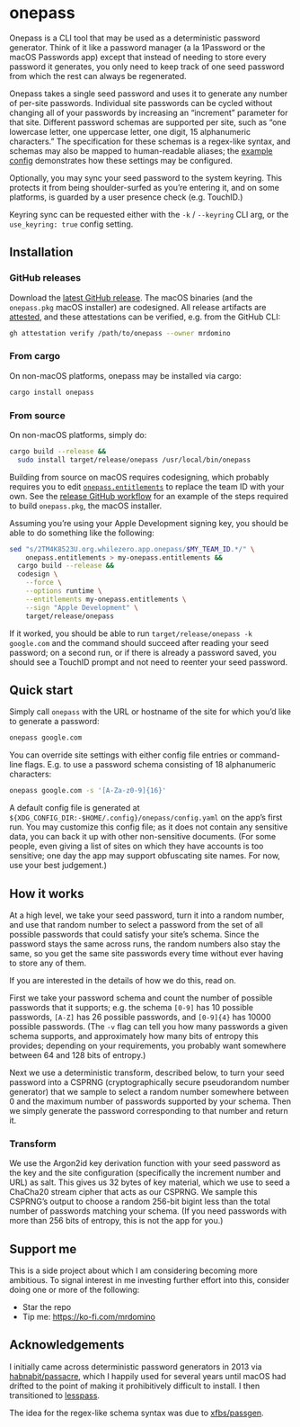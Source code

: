 # onepass

Onepass is a CLI tool that may be used as a deterministic password generator. Think of it like a password manager (a la 1Password or the macOS Passwords app) except that instead of needing to store every password it generates, you only need to keep track of one seed password from which the rest can always be regenerated.

Onepass takes a single seed password and uses it to generate any number of per-site passwords. Individual site passwords can be cycled without changing all of your passwords by increasing an “increment” parameter for that site. Different password schemas are supported per site, such as “one lowercase letter, one uppercase letter, one digit, 15 alphanumeric characters.” The specification for these schemas is a regex-like syntax, and schemas may also be mapped to human-readable aliases; the [example config](example/config.yaml) demonstrates how these settings may be configured.

Optionally, you may sync your seed password to the system keyring. This protects it from being shoulder-surfed as you’re entering it, and on some platforms, is guarded by a user presence check (e.g. TouchID.)

Keyring sync can be requested either with the `-k` / `--keyring` CLI arg, or the `use_keyring: true` config setting.

## Installation

### GitHub releases

Download the [latest GitHub release](https://github.com/mrdomino/onepass/releases/latest). The macOS binaries (and the `onepass.pkg` macOS installer) are codesigned. All release artifacts are [attested](https://github.blog/news-insights/product-news/introducing-artifact-attestations-now-in-public-beta/), and these attestations can be verified, e.g. from the GitHub CLI:

```sh
gh attestation verify /path/to/onepass --owner mrdomino
```

### From cargo

On non-macOS platforms, onepass may be installed via cargo:

```sh
cargo install onepass
```

### From source

On non-macOS platforms, simply do:

```sh
cargo build --release &&
  sudo install target/release/onepass /usr/local/bin/onepass
```

Building from source on macOS requires codesigning, which probably requires you to edit [`onepass.entitlements`](onepass.entitlements) to replace the team ID with your own. See the [release GitHub workflow](.github/workflows/release.yaml) for an example of the steps required to build `onepass.pkg`, the macOS installer.

Assuming you’re using your Apple Development signing key, you should be able to do something like the following:

```sh
sed "s/2TM4K8523U.org.whilezero.app.onepass/$MY_TEAM_ID.*/" \
    onepass.entitlements > my-onepass.entitlements &&
  cargo build --release &&
  codesign \
    --force \
    --options runtime \
    --entitlements my-onepass.entitlements \
    --sign "Apple Development" \
    target/release/onepass
```

If it worked, you should be able to run `target/release/onepass -k google.com` and the command should succeed after reading your seed password; on a second run, or if there is already a password saved, you should see a TouchID prompt and not need to reenter your seed password.

## Quick start

Simply call `onepass` with the URL or hostname of the site for which you’d like to generate a password:

```sh
onepass google.com
```

You can override site settings with either config file entries or command-line flags. E.g. to use a password schema consisting of 18 alphanumeric characters:

```sh
onepass google.com -s '[A-Za-z0-9]{16}'
```

A default config file is generated at `${XDG_CONFIG_DIR:-$HOME/.config}/onepass/config.yaml` on the app’s first run. You may customize this config file; as it does not contain any sensitive data, you can back it up with other non-sensitive documents. (For some people, even giving a list of sites on which they have accounts is too sensitive; one day the app may support obfuscating site names. For now, use your best judgement.)

## How it works

At a high level, we take your seed password, turn it into a random number, and use that random number to select a password from the set of all possible passwords that could satisfy your site’s schema. Since the password stays the same across runs, the random numbers also stay the same, so you get the same site passwords every time without ever having to store any of them.

If you are interested in the details of how we do this, read on.

First we take your password schema and count the number of possible passwords that it supports; e.g. the schema `[0-9]` has 10 possible passwords, `[A-Z]` has 26 possible passwords, and `[0-9]{4}` has 10000 possible passwords. (The `-v` flag can tell you how many passwords a given schema supports, and approximately how many bits of entropy this provides; depending on your requirements, you probably want somewhere between 64 and 128 bits of entropy.)

Next we use a deterministic transform, described below, to turn your seed password into a CSPRNG (cryptographically secure pseudorandom number generator) that we sample to select a random number somewhere between 0 and the maximum number of passwords supported by your schema. Then we simply generate the password corresponding to that number and return it.

### Transform

We use the Argon2id key derivation function with your seed password as the key and the site configuration (specifically the increment number and URL) as salt. This gives us 32 bytes of key material, which we use to seed a ChaCha20 stream cipher that acts as our CSPRNG. We sample this CSPRNG’s output to choose a random 256-bit bigint less than the total number of passwords matching your schema. (If you need passwords with more than 256 bits of entropy, this is not the app for you.)

## Support me

This is a side project about which I am considering becoming more ambitious. To signal interest in me investing further effort into this, consider doing one or more of the following:

* Star the repo
* Tip me: <https://ko-fi.com/mrdomino>

## Acknowledgements

I initially came across deterministic password generators in 2013 via [habnabit/passacre](https://github.com/habnabit/passacre), which I happily used for several years until macOS had drifted to the point of making it prohibitively difficult to install. I then transitioned to [lesspass](https://lesspass.com/).

The idea for the regex-like schema syntax was due to [xfbs/passgen](https://github.com/xfbs/passgen).
